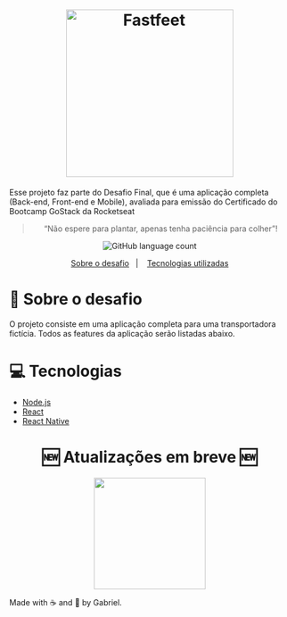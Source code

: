 <h1 align="center">
  <img alt="Fastfeet" title="Fastfeet" src="https://user-images.githubusercontent.com/53301430/73714014-4579ea80-46ee-11ea-9c34-da7069b1265c.png" width="300px" />
</h1>

<p>Esse projeto faz parte do Desafio Final, que é uma aplicação completa (Back-end, Front-end e Mobile), avaliada para emissão do Certificado do Bootcamp GoStack da Rocketseat</p>

<blockquote align="center">“Não espere para plantar, apenas tenha paciência para colher”!</blockquote>

<p align="center">
  <img alt="GitHub language count" src="https://img.shields.io/github/languages/count/perinazzoo/fastfeet?color=%2304D361">
</p>

<p align="center">
  <a href="#feet-sobre-o-desafio">Sobre o desafio</a>&nbsp;&nbsp;&nbsp;|&nbsp;&nbsp;&nbsp;
  <a href="#computer-tecnologias">Tecnologias utilizadas</a>
</p>


# :feet: Sobre o desafio

O projeto consiste em uma aplicação completa para uma transportadora fictícia. Todos as features da aplicação serão listadas abaixo.


# :computer: Tecnologias

* <a href="https://nodejs.org/en/">Node.js</a>
* <a href="https://pt-br.reactjs.org/">React</a>
* <a href="https://facebook.github.io/react-native/">React Native</a>



<div align="center">

# :new: Atualizações em breve :new:



  <img width="200px" src="https://user-images.githubusercontent.com/53301430/73713577-b3251700-46ec-11ea-9ce5-afd1d17f6ba3.png"/>
</div>




Made with :coffee: and :black_heart: by Gabriel.